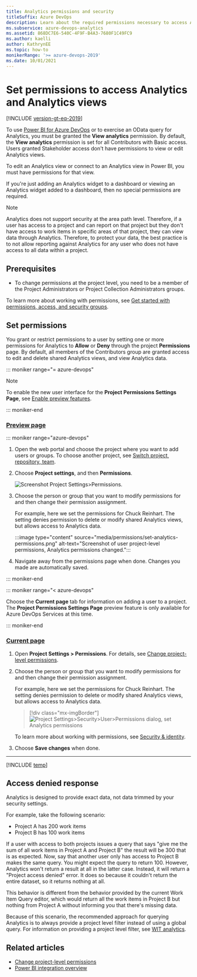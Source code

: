 ```yaml
---
title: Analytics permissions and security
titleSuffix: Azure DevOps     
description: Learn about the required permissions necessary to access Analytics and how to handle project access denied errors.
ms.subservice: azure-devops-analytics
ms.assetid: 868DC7E6-540C-4F9F-B4A3-7680F1C49FC9
ms.author: kaelli
author: KathrynEE
ms.topic: how-to
monikerRange: '>= azure-devops-2019'
ms.date: 10/01/2021
---
```



# Set permissions to access Analytics and Analytics views

[!INCLUDE [version-gt-eq-2019](../../includes/version-gt-eq-2019.md)]

To use [Power BI for Azure DevOps](overview.md) or to exercise an OData query for Analytics, you must be granted the **View analytics** permission. By default, the **View analytics** permission is set for all Contributors with Basic access. Users granted Stakeholder access don't have permissions to view or edit Analytics views.  

To edit an Analytics view or connect to an Analytics view in Power BI, you must have permissions for that view. 

If you're just adding an Analytics widget to a dashboard or viewing an Analytics widget added to a dashboard, then no special permissions are required. 

> [!NOTE]  
> Analytics does not support security at the area path level. Therefore, if a user has access to a project and can report on that project but they don't have access to work items in specific areas of that project, they can view data through Analytics. Therefore, to protect your data, the best practice is to not allow reporting against Analytics for any user who does not have access to all data within a project.  

## Prerequisites 

- To change permissions at the project level, you need to be a member of the Project Administrators or Project Collection Administrators groups. 
  
To learn more about working with permissions, see [Get started with permissions, access, and security groups](../../organizations/security/about-permissions.md).


## Set permissions 

You grant or restrict permissions to a user by setting one or more permissions for Analytics to **Allow** or **Deny** through the project **Permissions** page. By default, all members of the Contributors group are granted access to edit and delete shared Analytics views, and view Analytics data. 


::: moniker range="= azure-devops"

> [!NOTE]   
> To enable the new user interface for the **Project Permissions Settings Page**, see [Enable preview features](../../project/navigation/preview-features.md).

::: moniker-end

### [Preview page](#tab/preview-page)

::: moniker range="azure-devops"

1. Open the web portal and choose the project where you want to add users or groups. To choose another project, see [Switch project, repository, team](../../project/navigation/go-to-project-repo.md).

2. Choose **Project settings**, and then **Permissions**. 

	![Screenshot Project Settings>Permissions.](../../organizations/security/media/permissions/project-settings-permissions.png)  
  
1. Choose the person or group that you want to modify permissions for and then change their permission assignment. 

	For example, here we set the permissions for Chuck Reinhart. The setting denies permission to delete or modify shared Analytics views, but allows access to Analytics data. 

	:::image type="content" source="media/permissions/set-analytics-permissions.png" alt-text="Screenshot of user project-level permissions, Analytics permissions changed.":::

1. Navigate away from the permissions page when done. Changes you made are automatically saved.  

::: moniker-end

::: moniker range="< azure-devops"

Choose the **Current page** tab for information on adding a user to a project. The **Project Permissions Settings Page** preview feature is only available for Azure DevOps Services at this time.

::: moniker-end


### [Current page](#tab/current-page) 
  
1. Open **Project Settings > Permissions**. For details, see [Change project-level permissions](../../organizations/security/change-project-level-permissions.md). 
  
1. Choose the person or group that you want to modify permissions for and then change their permission assignment. 

	For example, here we set the permissions for Chuck Reinhart. The setting denies permission to delete or modify shared Analytics views, but allows access to Analytics data. 

	> [!div class="mx-imgBorder"]  
	> ![Project Settings>Security>User>Permissions dialog, set Analytics permissions](media/analytics-security-permissions.png) 

	To learn more about working with permissions, see [Security & identity](../../organizations/security/about-security-identity.md).

1. Choose **Save changes** when done. 
--- 



[!INCLUDE [temp](includes/manage-shared-view-permissions.md)]


<a name="access-denied"></a>

## Access denied response 

Analytics is designed to provide exact data, not data trimmed by your security settings.  

For example, take the following scenario:

- Project A has 200 work items  
- Project B has 100 work items  

If a user with access to both projects issues a query that says "give me the sum of all work items in Project A and Project B" the result will be 300 that is as expected. Now, say that another user only has access to Project B makes the same query. You might expect the query to return 100. However, Analytics won't return a result at all in the latter case. Instead, it will return a "Project access denied" error. It does so because it couldn't return the entire dataset, so it returns nothing at all.  

This behavior is different from the behavior provided by the current Work Item Query editor, which would return all the work items in Project B but nothing from Project A without informing you that there's missing data.

Because of this scenario, the recommended approach for querying Analytics is to always provide a project level filter instead of using a global query. For information on providing a project level filter, see [WIT analytics](../extend-analytics/wit-analytics.md).

## Related articles 

-  [Change project-level permissions](../../organizations/security/change-project-level-permissions.md)
-  [Power BI integration overview](overview.md)